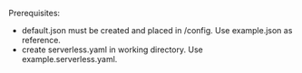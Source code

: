 Prerequisites:
 - default.json must be created and placed in /config. Use example.json as reference.
 - create serverless.yaml in working directory. Use example.serverless.yaml.